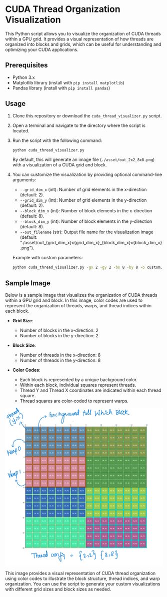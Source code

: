 # CUDA Thread Organization Visualization

This Python script allows you to visualize the organization of CUDA threads within a GPU grid. It provides a visual representation of how threads are organized into blocks and grids, which can be useful for understanding and optimizing your CUDA applications. 

## Prerequisites

- Python 3.x
- Matplotlib library (install with `pip install matplotlib`)
- Pandas library (install with `pip install pandas`)

## Usage

1. Clone this repository or download the `cuda_thread_visualizer.py` script.

2. Open a terminal and navigate to the directory where the script is located.

3. Run the script with the following command:

   ```bash
   python cuda_thread_visualizer.py
   ```

   By default, this will generate an image file (`./asset/out_2x2_8x8.png`) with a visualization of a CUDA grid and block.

4. You can customize the visualization by providing optional command-line arguments:

   - `--grid_dim_x` (int): Number of grid elements in the x-direction (default: 2).
   - `--grid_dim_y` (int): Number of grid elements in the y-direction (default: 2).
   - `--block_dim_x` (int): Number of block elements in the x-direction (default: 8).
   - `--block_dim_y` (int): Number of block elements in the y-direction (default: 8).
   - `--out_filename` (str): Output file name for the visualization image (default: "./asset/out_{grid_dim_x}x{grid_dim_x}_{block_dim_x}x{block_dim_x}.png").

   Example with custom parameters:

   ```bash
   python cuda_thread_visualizer.py -gx 2 -gy 2 -bx 8 -by 8 -o custom.png
   ```

## Sample Image

Below is a sample image that visualizes the organization of CUDA threads within a GPU grid and block. In this image, color codes are used to represent the organization of threads, warps, and thread indices within each block.

- **Grid Size**:
  - Number of blocks in the x-direction: 2
  - Number of blocks in the y-direction: 2

- **Block Size**:
  - Number of threads in the x-direction: 8
  - Number of threads in the y-direction: 8

- **Color Codes**:
  - Each block is represented by a unique background color.
  - Within each block, individual squares represent threads.
  - Thread Y and Thread X coordinates are indicated within each thread square.
  - Thread squares are color-coded to represent warps.

![Sample Image](sample/sample_2x2_8x8.png)

This image provides a visual representation of CUDA thread organization using color codes to illustrate the block structure, thread indices, and warp organization. You can use the script to generate your custom visualizations with different grid sizes and block sizes as needed.




